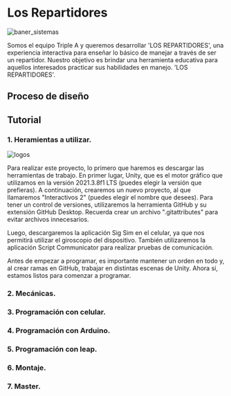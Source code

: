 
# Los Repartidores

![baner_sistemas](https://github.com/juananre/INTERACTIVOS_2_REPARTIDOR/assets/78058130/877eecbe-5c67-4cff-a330-01de991bdf4c)

Somos el equipo Triple A y queremos desarrollar 'LOS REPARTIDORES', una experiencia interactiva para enseñar lo básico de manejar a través de ser un repartidor. Nuestro objetivo es brindar una herramienta educativa para aquellos interesados practicar sus habilidades en manejo. 'LOS REPARTIDORES'.

## Proceso de diseño

## Tutorial

### 1. Heramientas a utilizar.

![logos](https://github.com/juananre/INTERACTIVOS_2_REPARTIDOR/assets/78058130/e7908bfe-baed-4f16-8183-0e1eef522341)


Para realizar este proyecto, lo primero que haremos es descargar las herramientas de trabajo. En primer lugar, Unity, que es el motor gráfico que utilizamos en la versión 2021.3.8f1 LTS (puedes elegir la versión que prefieras). A continuación, crearemos un nuevo proyecto, al que llamaremos "Interactivos 2" (puedes elegir el nombre que desees). Para tener un control de versiones, utilizaremos la herramienta GitHub y su extensión GitHub Desktop. Recuerda crear un archivo ".gitattributes" para evitar archivos innecesarios.

Luego, descargaremos la aplicación Sig Sim en el celular, ya que nos permitirá utilizar el giroscopio del dispositivo. También utilizaremos la aplicación Script Communicator para realizar pruebas de comunicación.

Antes de empezar a programar, es importante mantener un orden en todo y, al crear ramas en GitHub, trabajar en distintas escenas de Unity. Ahora sí, estamos listos para comenzar a programar.

### 2. Mecánicas.

### 3. Programación con celular.

### 4. Programación con Arduino.

### 5. Programación con leap.

### 6. Montaje.

### 7. Master.
